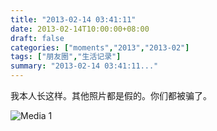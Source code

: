 ```yaml
---
title: "2013-02-14 03:41:11"
date: 2013-02-14T10:00:00+08:00
draft: false
categories: ["moments","2013","2013-02"]
tags: ["朋友圈","生活记录"]
summary: "2013-02-14 03:41:11..."
---
```


我本人长这样。其他照片都是假的。你们都被骗了。

![Media 1](/Moments/photos/2013-02-14/201302140341110.jpg)
